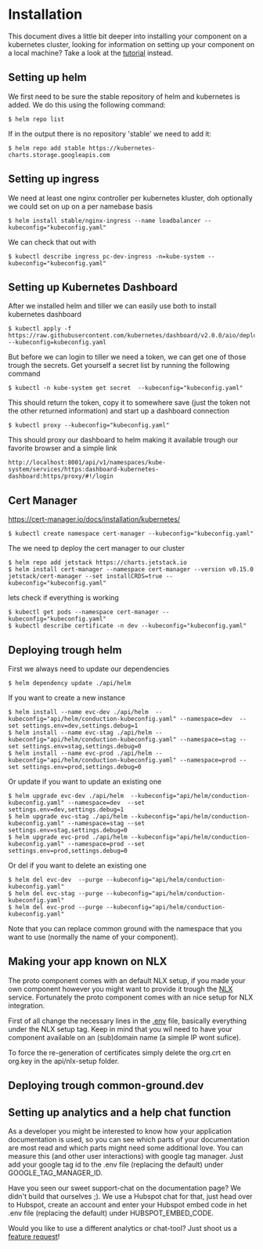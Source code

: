 # Installation
This document dives a little bit deeper into installing your component on a kubernetes cluster, looking for information on setting up your component on a local machine? Take a look at the [tutorial](TUTORIAL.md) instead. 

## Setting up helm
We first need to be sure the stable repository of helm and kubernetes is added. We do this using the following command:
```CLI
$ helm repo list
```

If in the output there is no repository 'stable' we need to add it:

```CLI
$ helm repo add stable https://kubernetes-charts.storage.googleapis.com
```

## Setting up ingress
We need at least one nginx controller per kubernetes kluster, doh optionally we could set on up on a per namebase basis

```CLI
$ helm install stable/nginx-ingress --name loadbalancer --kubeconfig="kubeconfig.yaml"
```

We can check that out with 

```CLI
$ kubectl describe ingress pc-dev-ingress -n=kube-system --kubeconfig="kubeconfig.yaml"
```

## Setting up Kubernetes Dashboard
After we installed helm and tiller we can easily use both to install kubernetes dashboard

```CLI
$ kubectl apply -f https://raw.githubusercontent.com/kubernetes/dashboard/v2.0.0/aio/deploy/recommended.yaml --kubeconfig=kubeconfig.yaml
```

But before we can login to tiller we need a token, we can get one of those trough the secrets. Get yourself a secret list by running the following command
```CLI
$ kubectl -n kube-system get secret  --kubeconfig="kubeconfig.yaml"
```


This should return the token, copy it to somewhere save (just the token not the other returned information) and start up a dashboard connection

```CLI
$ kubectl proxy --kubeconfig="kubeconfig.yaml"
```

This should proxy our dashboard to helm making it available trough our favorite browser and a simple link
```CLI
http://localhost:8001/api/v1/namespaces/kube-system/services/https:dashboard-kubernetes-dashboard:https/proxy/#!/login
```


## Cert Manager
https://cert-manager.io/docs/installation/kubernetes/
 
```CLI
$ kubectl create namespace cert-manager --kubeconfig="kubeconfig.yaml"
```
 
 The we need tp deploy the cert manager to our cluster
 
```CLI
$ helm repo add jetstack https://charts.jetstack.io
$ helm install cert-manager --namespace cert-manager --version v0.15.0 jetstack/cert-manager --set installCRDS=true --kubeconfig="kubeconfig.yaml"
```

lets check if everything is working

```CLI
$ kubectl get pods --namespace cert-manager --kubeconfig="kubeconfig.yaml"
$ kubectl describe certificate -n dev --kubeconfig="kubeconfig.yaml"
```

## Deploying trough helm
First we always need to update our dependencies
```CLI
$ helm dependency update ./api/helm
```
If you want to create a new instance
```CLI
$ helm install --name evc-dev ./api/helm  --kubeconfig="api/helm/conduction-kubeconfig.yaml" --namespace=dev  --set settings.env=dev,settings.debug=1
$ helm install --name evc-stag ./api/helm --kubeconfig="api/helm/conduction-kubeconfig.yaml" --namespace=stag --set settings.env=stag,settings.debug=0
$ helm install --name evc-prod ./api/helm --kubeconfig="api/helm/conduction-kubeconfig.yaml" --namespace=prod --set settings.env=prod,settings.debug=0
```

Or update if you want to update an existing one
```CLI
$ helm upgrade evc-dev ./api/helm  --kubeconfig="api/helm/conduction-kubeconfig.yaml" --namespace=dev  --set settings.env=dev,settings.debug=1
$ helm upgrade evc-stag ./api/helm --kubeconfig="api/helm/conduction-kubeconfig.yaml" --namespace=stag --set settings.env=stag,settings.debug=0
$ helm upgrade evc-prod ./api/helm --kubeconfig="api/helm/conduction-kubeconfig.yaml" --namespace=prod --set settings.env=prod,settings.debug=0
```

Or del if you want to delete an existing  one
```CLI
$ helm del evc-dev  --purge --kubeconfig="api/helm/conduction-kubeconfig.yaml" 
$ helm del evc-stag --purge --kubeconfig="api/helm/conduction-kubeconfig.yaml" 
$ helm del evc-prod --purge --kubeconfig="api/helm/conduction-kubeconfig.yaml" 
```

Note that you can replace common ground with the namespace that you want to use (normally the name of your component).


## Making your app known on NLX
The proto component comes with an default NLX setup, if you made your own component however you might want to provide it trough the [NLX](https://www.nlx.io/) service. Fortunately the proto component comes with an nice setup for NLX integration.

First of all change the necessary lines in the [.env](.env) file, basically everything under the NLX setup tag. Keep in mind that you wil need to have your component available on an (sub)domain name (a simple IP wont sufice).

To force the re-generation of certificates simply delete the org.crt en org.key in the api/nlx-setup folder.


## Deploying trough common-ground.dev


## Setting up analytics and a help chat function
As a developer you might be interested to know how your application documentation is used, so you can see which parts of your documentation are most read and which parts might need some additional love. You can measure this (and other user interactions) with google tag manager. Just add your google tag id to the .env file (replacing the default) under GOOGLE_TAG_MANAGER_ID. 

Have you seen our sweet support-chat on the documentation page? We didn't build that ourselves ;). We use a Hubspot chat for that, just head over to Hubspot, create an account and enter your Hubspot embed code in het .env file (replacing the default) under HUBSPOT_EMBED_CODE.

Would you like to use a different analytics or chat-tool? Just shoot us a [feature request](https://github.com/ConductionNL/commonground-component/issues/new?assignees=&labels=&template=feature_request.md&title=New%20Analytics%20or%20Chat%20provider)!  
